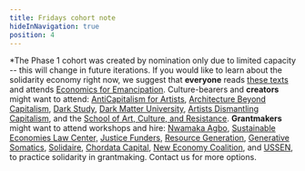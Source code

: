 ```yaml
---
title: Fridays cohort note
hideInNavigation: true
position: 4
---
```


\*The Phase 1 cohort was created by nomination only due to limited capacity -- this will change in future iterations. If you would like to learn about the solidarity economy right now, we suggest that **everyone** reads [these texts](https://art.coop/#learn) and attends [Economics for Emancipation](https://www.populareconomics.org/2020-summer-institute/). Culture-bearers and **creators** might want to attend: [AntiCapitalism for Artists](https://www.anticapitalismforartists.com/), [Architecture Beyond Capitalism](https://abc.architecture-lobby.org/), [Dark Study](https://www.darkstudy.net/), [Dark Matter University](https://darkmatteruniversity.org/), [Artists Dismantling Capitalism](https://cooperationhumboldt.com/dismantle-capitalism/), and the [School of Art, Culture, and Resistance](https://peoplesforum.org/event/applications-open-school-of-art-culture-and-resistance/). **Grantmakers** might want to attend workshops and hire: [Nwamaka Agbo](https://www.nwamakaagbo.com/services), [Sustainable Economies Law Center,](https://www.theselc.org/radical_real_estate_law_school) [Justice Funders](http://justicefunders.org/), [Resource Generation](https://resourcegeneration.org/), [Generative Somatics](https://generativesomatics.org/), [Solidaire](https://solidairenetwork.org/), [Chordata Capital](https://chordatacapital.com/), [New Economy Coalition](https://neweconomy.net/), and [USSEN](https://ussen.org/), to practice solidarity in grantmaking. Contact us for more options.
